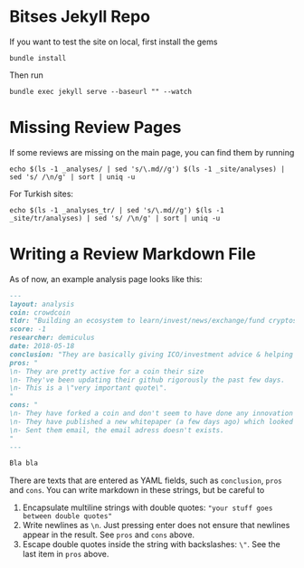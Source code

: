 # Bitses Jekyll Repo

If you want to test the site on local, first install the gems

```
bundle install
```

Then run

```
bundle exec jekyll serve --baseurl "" --watch
```

# Missing Review Pages

If some reviews are missing on the main page, you can find them by running

```
echo $(ls -1 _analyses/ | sed 's/\.md//g') $(ls -1 _site/analyses) | sed 's/ /\n/g' | sort | uniq -u
```

For Turkish sites:

```
echo $(ls -1 _analyses_tr/ | sed 's/\.md//g') $(ls -1 _site/tr/analyses) | sed 's/ /\n/g' | sort | uniq -u
```


# Writing a Review Markdown File

As of now, an example analysis page looks like this:

```markdown
---
layout: analysis
coin: crowdcoin
tldr: "Building an ecosystem to learn/invest/news/exchange/fund cryptos."
score: -1
researcher: demiculus
date: 2018-05-18
conclusion: "They are basically giving ICO/investment advice & helping people do ICO's. Thus they are actually a consultancy firm which has created their own coin, where I didn't understand why they needed the coin in the first place. Since they are updating & publishing more stuff their price can increase in the short term, but I see no long term value for this coin."
pros: "
\n- They are pretty active for a coin their size
\n- They've been updating their github rigorously the past few days.
\n- This is a \"very important quote\".
"
cons: "
\n- They have forked a coin and don't seem to have done any innovation
\n- They have published a new whitepaper (a few days ago) which looked really legit at the first glance but as I read more into it, it is a business paper not a technical paper which doesn't include game theories & other formulas solving problems.
\n- Sent them email, the email adress doesn't exists.
"
---

Bla bla
```

There are texts that are entered as YAML fields, such as `conclusion`, `pros` and
`cons`. You can write markdown in these strings, but be careful to

1. Encapsulate multiline strings with double quotes: `"your stuff goes between
   double quotes"`
1. Write newlines as `\n`. Just pressing enter does not ensure that newlines
   appear in the result. See `pros` and `cons` above.
1. Escape double quotes inside the string with backslashes: `\"`. See the last
   item in `pros` above.

